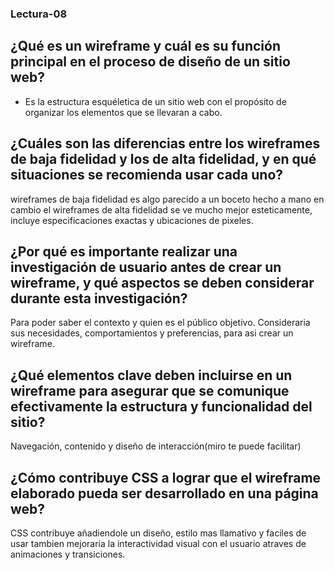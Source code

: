 ### Lectura-08 

## ¿Qué es un wireframe y cuál es su función principal en el proceso de diseño de un sitio web? 

- Es la estructura esquéletica de un sitio web con el propósito de organizar los elementos que se llevaran a cabo.

## ¿Cuáles son las diferencias entre los wireframes de baja fidelidad y los de alta fidelidad, y en qué situaciones se recomienda usar cada uno?

 wireframes de baja fidelidad es algo parecido a un boceto hecho a mano en cambio el wireframes de alta fidelidad se ve mucho mejor esteticamente, incluye especificaciones exactas y ubicaciones de pixeles.

## ¿Por qué es importante realizar una investigación de usuario antes de crear un wireframe, y qué aspectos se deben considerar durante esta investigación?
 
Para poder saber el contexto y quien es el público objetivo. Consideraria  sus necesidades, comportamientos y preferencias, para asi crear un wireframe.

## ¿Qué elementos clave deben incluirse en un wireframe para asegurar que se comunique efectivamente la estructura y funcionalidad del sitio?

Navegación, contenido y diseño de interacción(miro te puede facilitar)

## ¿Cómo contribuye CSS a lograr que el wireframe elaborado pueda ser desarrollado en una página web? 

CSS contribuye añadiendole un diseño, estilo mas llamativo y faciles de usar tambien mejoraria la interactividad visual con el usuario atraves de animaciones y transiciones. 